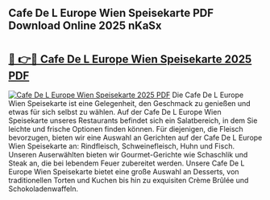 ## Cafe De L Europe Wien Speisekarte PDF Download Online 2025 nKaSx

# <h2><a href="http://gccy69m.nevu.top/?p=Cafe+De+L+Europe+Wien+Speisekarte">🔗 👉🔴 Cafe De L Europe Wien Speisekarte 2025 PDF</a></h2>

[![Cafe De L Europe Wien Speisekarte 2025 PDF](https://i.imgur.com/dBaPXMq.png)](http://gccy69m.nevu.top/?p=Cafe+De+L+Europe+Wien+Speisekarte)
Die Cafe De L Europe Wien Speisekarte ist eine Gelegenheit, den Geschmack zu genießen und etwas für sich selbst zu wählen. Auf der Cafe De L Europe Wien Speisekarte unseres Restaurants befindet sich ein Salatbereich, in dem Sie leichte und frische Optionen finden können. Für diejenigen, die Fleisch bevorzugen, bieten wir eine Auswahl an Gerichten auf der Cafe De L Europe Wien Speisekarte an: Rindfleisch, Schweinefleisch, Huhn und Fisch. Unseren Auserwählten bieten wir Gourmet-Gerichte wie Schaschlik und Steak an, die bei lebendem Feuer zubereitet werden. Unsere Cafe De L Europe Wien Speisekarte bietet eine große Auswahl an Desserts, von traditionellen Torten und Kuchen bis hin zu exquisiten Crème Brûlée und Schokoladenwaffeln.
